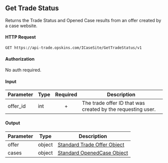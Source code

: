 ## Get Trade Status

Returns the Trade Status and Opened Case results from an offer created by a case website.

#### HTTP Request

`GET https://api-trade.opskins.com/ICaseSite/GetTradeStatus/v1`

#### Authorization

No auth required.

#### Input

Parameter | Type | Required   | Description
--------- | -----| :--------: | -----------
offer_id  | int  | + | The trade offer ID that was created by the requesting user.

#### Output

Parameter | Type | Description
--------- | -----| -------- 
offer    | object | [Standard Trade Offer Object](/ITrade.md#standard-trade-offer-object)
cases    | object | [Standard OpenedCase Object](/ICase.md#standard-openedcase-object)
